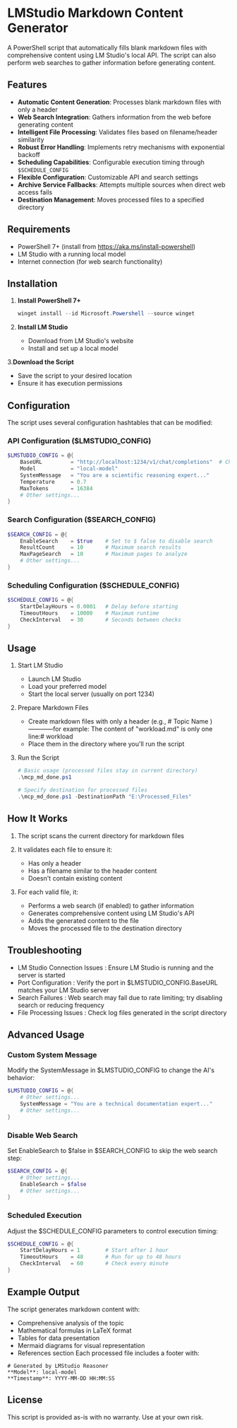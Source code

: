 # LMStudio Markdown Content Generator

A PowerShell script that automatically fills blank markdown files with comprehensive content using LM Studio's local API. The script can also perform web searches to gather information before generating content.

## Features

- **Automatic Content Generation**: Processes blank markdown files with only a header
- **Web Search Integration**: Gathers information from the web before generating content
- **Intelligent File Processing**: Validates files based on filename/header similarity
- **Robust Error Handling**: Implements retry mechanisms with exponential backoff
- **Scheduling Capabilities**: Configurable execution timing through `$SCHEDULE_CONFIG`
- **Flexible Configuration**: Customizable API and search settings
- **Archive Service Fallbacks**: Attempts multiple sources when direct web access fails
- **Destination Management**: Moves processed files to a specified directory

## Requirements

- PowerShell 7+ (install from https://aka.ms/install-powershell)
- LM Studio with a running local model
- Internet connection (for web search functionality)

## Installation

1. **Install PowerShell 7+**
   ``` powershell
   winget install --id Microsoft.Powershell --source winget


2. **Install LM Studio**
   
   - Download from LM Studio's website
   - Install and set up a local model

   
3.**Download the Script**
   
   - Save the script to your desired location
   - Ensure it has execution permissions
     
## Configuration
The script uses several configuration hashtables that can be modified:

### API Configuration ($LMSTUDIO_CONFIG)
```powershell
$LMSTUDIO_CONFIG = @{
    BaseURL         = "http://localhost:1234/v1/chat/completions"  # Change to your port
    Model           = "local-model"
    SystemMessage   = "You are a scientific reasoning expert..."
    Temperature     = 0.7
    MaxTokens       = 16384
    # Other settings...
}
```


### Search Configuration ($SEARCH_CONFIG)
``` powershell
$SEARCH_CONFIG = @{
    EnableSearch    = $true    # Set to $ false to disable search
    ResultCount     = 10       # Maximum search results
    MaxPageSearch   = 10       # Maximum pages to analyze
    # Other settings...
}
```


### Scheduling Configuration ($SCHEDULE_CONFIG)
```powershell
$SCHEDULE_CONFIG = @{
    StartDelayHours = 0.0001   # Delay before starting
    TimeoutHours    = 10000    # Maximum runtime
    CheckInterval   = 30       # Seconds between checks
}
```


## Usage
1. Start LM Studio
   
   - Launch LM Studio
   - Load your preferred model
   - Start the local server (usually on port 1234)
2. Prepare Markdown Files
   
   - Create markdown files with only a header (e.g., # Topic Name )————for example: The content of "workload.md" is only one line:# workload
   - Place them in the directory where you'll run the script
3. Run the Script
   
   ``` powershell
   # Basic usage (processed files stay in current directory)
   .\mcp_md_done.ps1
   
   # Specify destination for processed files
   .\mcp_md_done.ps1 -DestinationPath "E:\Processed_Files"

## How It Works
1. The script scans the current directory for markdown files
   
2. It validates each file to ensure it:
   - Has only a header
   - Has a filename similar to the header content
   - Doesn't contain existing content
     
3. For each valid file, it:
   - Performs a web search (if enabled) to gather information
   - Generates comprehensive content using LM Studio's API
   - Adds the generated content to the file
   - Moves the processed file to the destination directory
     
## Troubleshooting
- LM Studio Connection Issues : Ensure LM Studio is running and the server is started
- Port Configuration : Verify the port in $LMSTUDIO_CONFIG.BaseURL matches your LM Studio server
- Search Failures : Web search may fail due to rate limiting; try disabling search or reducing frequency
- File Processing Issues : Check log files generated in the script directory
## Advanced Usage
### Custom System Message
Modify the SystemMessage in $LMSTUDIO_CONFIG to change the AI's behavior:

```powershell
$LMSTUDIO_CONFIG = @{
    # Other settings...
    SystemMessage = "You are a technical documentation expert..."
    # Other settings...
}
   ```


### Disable Web Search
Set EnableSearch to $false in $SEARCH_CONFIG to skip the web search step:

``` powershell
$SEARCH_CONFIG = @{
    # Other settings...
    EnableSearch = $false
    # Other settings...
}
```

### Scheduled Execution
Adjust the $SCHEDULE_CONFIG parameters to control execution timing:

``` powershell
$SCHEDULE_CONFIG = @{
    StartDelayHours = 1        # Start after 1 hour
    TimeoutHours    = 48       # Run for up to 48 hours
    CheckInterval   = 60       # Check every minute
}
```


## Example Output
The script generates markdown content with:

- Comprehensive analysis of the topic
- Mathematical formulas in LaTeX format
- Tables for data presentation
- Mermaid diagrams for visual representation
- References section
Each processed file includes a footer with:

```plaintext
# Generated by LMStudio Reasoner
**Model**: local-model
**Timestamp**: YYYY-MM-DD HH:MM:SS
```

## License
This script is provided as-is with no warranty. Use at your own risk.